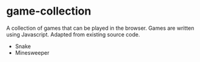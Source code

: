 # game-collection
A collection of games that can be played in the browser.
Games are written using Javascript.
Adapted from existing source code.

- Snake
- Minesweeper
